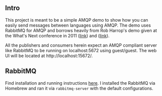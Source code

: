 ## Intro
This project is meant to be a simple AMQP demo to show how you can easily send messages between languages using AMQP.  The demo uses RabbitMQ for AMQP and borrows heavily from Rob Harrop's demo given at the What's Next conference in 2011 ([link](http://www.infoq.com/presentations/Multi-Platform-Messaging-with-RabbitMQ)) and ([link](https://github.com/robharrop/presentations)).

All the publishers and consumers herein expect an AMQP compliant server like RabbitMQ to be running on localhost:5672 using guest/guest.  The web UI will be located at http://localhost:15672/.

## RabbitMQ
Find installation and running instructions [here](http://www.rabbitmq.com/download.html).  I installed the RabbitMQ via Homebrew and ran it via ``rabbitmq-server`` with the default configurations.
